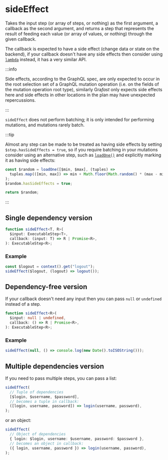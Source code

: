 # sideEffect

Takes the input step (or array of steps, or nothing) as the first argument, a
callback as the second argument, and returns a step that represents the result
of feeding each value (or array of values, or nothing) through the given
callback.

The callback is expected to have a side effect (change data or state on the
backend), if your callback doesn't have any side effects then consider using
[`lambda`](/grafast/step-library/standard-steps/lambda) instead, it has a very
similar API.

:::info

Side effects, according to the GraphQL spec, are only expected to occur in the
root selection set of a GraphQL mutation operation (i.e. on the fields of the
mutation operation root type), similarly Gra*fast* only expects side effects
here and side effects in other locations in the plan may have unexpected
repercussions.

:::

`sideEffect` does not perform batching; it is only intended for performing
mutations, and mutations rarely batch.

:::tip

Almost any step can be made to be treated as having side effects by setting
`$step.hasSideEffects = true`, so if you require batching in your mutations
consider using an alternative step, such as
[`loadOne()`](/grafast/step-library/standard-steps/loadOne) and explicitly
marking it as having side effects:

```ts
const $random = loadOne([$min, $max], (tuples) =>
  tuples.map(([min, max]) => min + Math.floor(Math.random() * (max - min + 1))),
);
$random.hasSideEffects = true;

return $random;
```

:::

## Single dependency version

```ts
function sideEffect<T, R>(
  $input: ExecutableStep<T>,
  callback: (input: T) => R | Promise<R>,
): ExecutableStep<R>;
```

### Example

```ts
const $logout = context().get("logout");
sideEffect($logout, (logout) => logout());
```

## Dependency-free version

If your callback doesn't need any input then you can pass `null` or `undefined`
instead of a step.

```ts
function sideEffect<R>(
  $input: null | undefined,
  callback: () => R | Promise<R>,
): ExecutableStep<R>;
```

### Example

```ts
sideEffect(null, () => console.log(new Date().toISOString()));
```

## Multiple dependencies version

If you need to pass multiple steps, you can pass a list:

```ts
sideEffect(
  // Tuple of dependencies
  [$login, $username, $password],
  // becomes a tuple in callback:
  ([login, username, password]) => login(username, password),
);
```

or an object:

```ts
sideEffect(
  // Object of dependencies
  { login: $login, username: $username, password: $password },
  // becomes an object in callback:
  ({ login, username, password }) => login(username, password),
);
```
